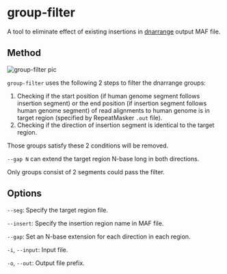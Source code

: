 # group-filter
A tool to eliminate effect of existing insertions in [dnarrange](https://github.com/mcfrith/dnarrange) output MAF file.

## Method
![group-filter pic](group-filter.jpg)

`group-filter` uses the following 2 steps to filter the dnarrange groups:

1. Checking if the start position (if human genome segment follows insertion segment) or the end position (if insertion segment follows human genome segment) of read alignments to human genome is in target region (specified by RepeatMasker `.out` file).
2. Checking if the direction of insertion segment is identical to the target region.

Those groups satisfy these 2 conditions will be removed.

`--gap N` can extend the target region N-base long in both directions.

Only groups consist of 2 segments could pass the filter.

## Options
`--seg`: Specify the target region file.

`--insert`: Specify the insertion region name in MAF file.

`--gap`: Set an N-base extension for each direction in each region.

`-i`, `--input`: Input file.

`-o`, `--out`: Output file prefix.
